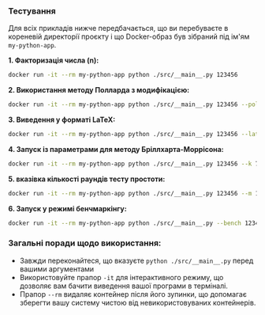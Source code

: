 ### Тестування

Для всіх прикладів нижче передбачається, що ви перебуваєте в кореневій директорії проєкту і що Docker-образ був зібраний під ім'ям `my-python-app`.

**1. Факторизація числа (n):**

```bash
docker run -it --rm my-python-app python ./src/__main__.py 123456
```

**2. Використання методу Полларда з модифікацією:**

```bash
docker run -it --rm my-python-app python ./src/__main__.py 123456 --pollard_mod floyd
```

**3. Виведення у форматі LaTeX:**

```bash
docker run -it --rm my-python-app python ./src/__main__.py 123456 --latex
```

**4. Запуск із параметрами для методу Бріллхарта-Моррісона:**

```bash
docker run -it --rm my-python-app python ./src/__main__.py 123456 --k 7 --attempts 5
```

**5. вказівка кількості раундів тесту простоти:**

```bash
docker run -it --rm my-python-app python ./src/__main__.py 123456 --m 10
```

**6. Запуск у режимі бенчмаркінгу:**

```bash
docker run -it --rm my-python-app python ./src/__main__.py --bench 123456 654321
```

### Загальні поради щодо використання:

- Завжди переконайтеся, що вказуєте `python ./src/__main__.py` перед вашими аргументами
- Використовуйте прапор `-it` для інтерактивного режиму, що дозволяє вам бачити виведення вашої програми в терміналі.
- Прапор `--rm` видаляє контейнер після його зупинки, що допомагає зберегти вашу систему чистою від невикористовуваних контейнерів.

